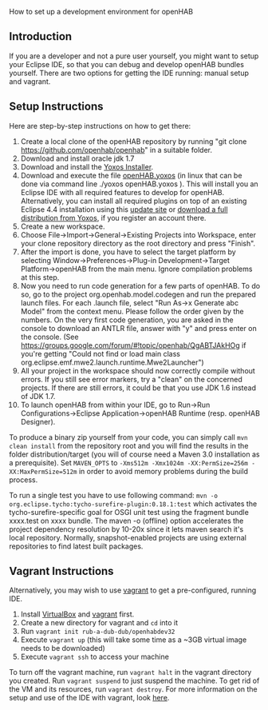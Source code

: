How to set up a development environment for openHAB

## Introduction

If you are a developer and not a pure user yourself, you might want to setup your Eclipse IDE, so that you can debug and develop openHAB bundles yourself. There are two options for getting the IDE running: manual setup and vagrant.

## Setup Instructions

Here are step-by-step instructions on how to get there:
 
1. Create a local clone of the openHAB repository by running "git clone https://github.com/openhab/openhab" in a suitable folder.
1. Download and install oracle jdk 1.7
1. Download and install the [Yoxos Installer](https://yoxos.eclipsesource.com/downloadlauncher.html).
1. Download and execute the file [openHAB.yoxos](http://dl.dropbox.com/u/15535378/openHAB.yoxos) (in linux that can be done via command line ./yoxos openHAB.yoxos 
). This will install you an Eclipse IDE with all required features to develop for openHAB. Alternatively, you can install all required plugins on top of an existing Eclipse 4.4 installation using this [update site](http://yoxos.eclipsesource.com/userdata/profile/c5f3985b62c488f0df0dfbc369f9e057) or [download a full distribution from Yoxos](http://yoxos.eclipsesource.com/userdata/profile/c5f3985b62c488f0df0dfbc369f9e057), if you register an account there.
1. Create a new workspace.
1. Choose File->Import->General->Existing Projects into Workspace, enter your clone repository directory as the root directory and press "Finish".
1. After the import is done, you have to select the target platform by selecting Window->Preferences->Plug-in Development->Target Platform->openHAB from the main menu. Ignore compilation problems at this step.
1. Now you need to run code generation for a few parts of openHAB. To do so, go to the project org.openhab.model.codegen and run the prepared launch files. For each .launch file, select "Run As->x Generate abc Model" from the context menu. Please follow the order given by the numbers. On the very first code generation, you are asked in the console to download an ANTLR file, answer with "y" and press enter on the console. (See https://groups.google.com/forum/#!topic/openhab/QgABTJAkHOg if you're getting "Could not find or load main class org.eclipse.emf.mwe2.launch.runtime.Mwe2Launcher")
1. All your project in the workspace should now correctly compile without errors. If you still see error markers, try a "clean" on the concerned projects. If there are still errors, it could be that you use JDK 1.6 instead of JDK 1.7.
1. To launch openHAB from within your IDE, go to Run->Run Configurations->Eclipse Application->openHAB Runtime (resp. openHAB Designer).

To produce a binary zip yourself from your code, you can simply call `mvn clean install` from the repository root and you will find the results in the folder distribution/target (you will of course need a Maven 3.0 installation as a prerequisite). Set `MAVEN_OPTS` to `-Xms512m -Xmx1024m -XX:PermSize=256m -XX:MaxPermSize=512m` in order to avoid memory problems during the build process.

To run a single test you have to use following command: `mvn -o org.eclipse.tycho:tycho-surefire-plugin:0.18.1:test` which activates the tycho-surefire-specific goal for OSGI unit test using the fragment bundle xxxx.test on xxxx bundle. The maven -o (offline) option accelerates the project dependency resolution by 10-20x since it lets maven search it's local repository. Normally, snapshot-enabled projects are using external repositories to find latest built packages. 

## Vagrant Instructions

Alternatively, you may wish to use [vagrant](http://www.vagrantcloud.com) to get a pre-configured, running IDE. 

1. Install [VirtualBox](https://www.virtualbox.org/) and [vagrant](http://www.vagrantcloud.com) first.  
1. Create a new directory for vagrant and `cd` into it
1. Run `vagrant init rub-a-dub-dub/openhabdev32`
1. Execute `vagrant up` (this will take some time as a ~3GB virtual image needs to be downloaded)
1. Execute `vagrant ssh` to access your machine

To turn off the vagrant machine, run `vagrant halt` in the vagrant directory you created. Run `vagrant suspend` to just suspend the machine. To get rid of the VM and its resources, run `vagrant destroy`. For more information on the setup and use of the IDE with vagrant, look [here](https://vagrantcloud.com/rub-a-dub-dub/openhabdev32).
